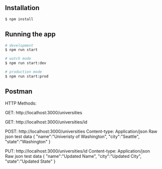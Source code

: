## Installation

```bash
$ npm install
```

## Running the app

```bash
# development
$ npm run start

# watch mode
$ npm run start:dev

# production mode
$ npm run start:prod
```

## Postman

HTTP Methods:

<!-- Get all Universitys -->

GET:
http://localhost:3000/universities

<!-- Get a single University id 1-20 -->

GET:
http://localhost:3000/universities/id

<!-- Create a new University ---->

POST:
http://localhost:3000/universities
Content-type: Application/json
Raw json test data
{
"name":"Univeristy of Washington",
"city":"Seattle",
"state":"Washington"
}

<!-- Update a University -->

PUT:
http://localhost:3000/universities/id
Content-type: Application/json
Raw json test data
{
"name":"Updated Name",
"city":"Updated City",
"state":"Updated State"
}
